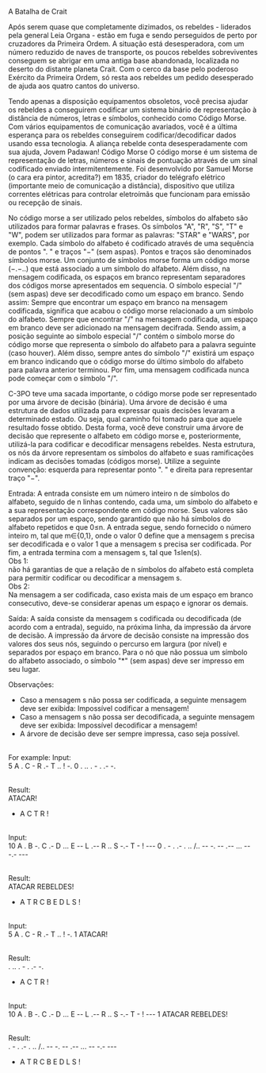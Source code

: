 A Batalha de Crait

Após serem quase que completamente dizimados, os rebeldes - liderados pela general Leia Organa - estão em fuga e sendo perseguidos de perto por cruzadores da Primeira Ordem. A situação está desesperadora, com um número reduzido de naves de transporte, os poucos rebeldes sobreviventes conseguem se abrigar em uma antiga base abandonada, localizada no deserto do distante planeta Crait. Com o cerco da base pelo poderoso Exército da Primeira Ordem, só resta aos rebeldes um pedido desesperado de ajuda aos quatro cantos do universo.

Tendo apenas a disposição equipamentos obsoletos, você precisa ajudar os rebeldes a conseguirem codificar um sistema binário de representação à distância de números, letras e símbolos, conhecido como Código Morse.  Com vários equipamentos de comunicação avariados, você é a última esperança para os rebeldes conseguirem codificar/decodificar dados usando essa tecnologia. A aliança rebelde conta desesperadamente com sua ajuda, Jovem Padawan!
Código Morse
O código morse é um sistema de representação de letras, números e sinais de pontuação através de um sinal codificado enviado intermitentemente. Foi desenvolvido por Samuel Morse (o cara era pintor, acredita?) em 1835, criador do telégrafo elétrico (importante meio de comunicação a distância), dispositivo que utiliza correntes elétricas para controlar eletroímãs que funcionam para emissão ou recepção de sinais.

No código morse a ser utilizado pelos rebeldes, símbolos do alfabeto são utilizados para formar palavras e frases. Os símbolos "A", "R", "S", "T" e "W", podem ser utilizados para formar as palavras: "STAR" e "WARS", por exemplo. Cada símbolo do alfabeto é codificado através de uma sequência de pontos ".
" e traços "−" (sem aspas). Pontos e traços são denominados símbolos morse. Um conjunto de símbolos morse forma um código morse (−.−..) que está associado a um símbolo do alfabeto. Além disso, na mensagem codificada, os espaços em branco representam separadores dos códigos morse apresentados em sequencia. O símbolo especial  "/" (sem aspas) deve ser decodificado como um espaço em branco. Sendo assim: 
Sempre que encontrar um espaço em branco na mensagem codificada, significa que acabou o código morse relacionado a um símbolo do alfabeto. 
Sempre que encontrar "/" na mensagem codificada, um espaço em branco deve ser adicionado na mensagem decifrada. Sendo assim, a posição seguinte ao símbolo especial "/" contém o símbolo morse do código morse que representa o símbolo do alfabeto para a palavra seguinte (caso houver). Além disso, sempre antes do símbolo "/" existirá um espaço em branco indicando que o código morse do último símbolo do alfabeto para palavra anterior terminou. Por fim, uma mensagem codificada nunca pode começar com o símbolo "/".

C-3PO teve uma sacada importante,  o código morse pode ser representado por uma árvore de decisão (binária). Uma árvore de decisão é uma estrutura de dados utilizada para expressar quais decisões levaram a determinado estado. Ou seja, qual caminho foi tomado para que aquele resultado fosse obtido. Desta forma, você deve construir uma árvore de decisão que represente o alfabeto em código morse e, posteriormente, utilizá-la para codificar e decodificar mensagens rebeldes. Nesta estrutura, os nós da árvore representam os símbolos do alfabeto e suas ramificações indicam as decisões tomadas (códigos morse).  Utilize a seguinte convenção: esquerda para representar ponto ".
" e direita para representar traço "−". 


Entrada:
  A entrada consiste em um número inteiro n de símbolos do alfabeto, seguido de n linhas contendo, cada uma, um símbolo do alfabeto e a sua representação correspondente em código morse. Seus valores são separados por um espaço, sendo garantido que não há símbolos do alfabeto repetidos e que 0≤n. A entrada segue, sendo fornecido o número inteiro m, tal que m∈{0,1}, onde o valor 0 define que a mensagem s precisa ser decodificada e o valor 1 que a mensagem s precisa ser codificada. Por fim, a entrada termina com a mensagem s, tal que 1≤len(s).
  <br>Obs 1:</br> não há garantias de que a relação de n símbolos do alfabeto está completa para permitir codificar ou decodificar a mensagem s.
  <br>Obs 2:</br> Na mensagem a ser codificada, caso exista mais de um espaço em branco consecutivo, deve-se considerar apenas um espaço e ignorar os demais.

Saída:
  A saída consiste da mensagem s codificada ou decodificada (de acordo com a entrada), seguido, na próxima linha,  da impressão da árvore de decisão. A impressão da árvore de decisão consiste na impressão dos valores dos seus nós, seguindo o percurso em largura (por nível) e separados por espaço em branco. Para o nó que não possua um símbolo do alfabeto associado, o símbolo "*" (sem aspas) deve ser impresso em seu lugar. 

Observações:
  - Caso a mensagem s não possa ser codificada, a seguinte mensagem deve ser exibida: Impossível codificar a mensagem!
  - Caso a mensagem s não possa ser decodificada, a seguinte mensagem deve ser exibida: Impossível decodificar a mensagem!
  - A árvore de decisão deve ser sempre impressa, caso seja possível.
  
<br>For example:
Input:</br>
5
A .
C -
R .-
T ..
! -.
0
. .. . - . .- -. 

<br>Result:</br>
ATACAR!
* A C T R !


<br>Input:</br>
10
A .
B -.
C .-
D ...
E --
L .--
R ..
S -.-
T -
! ---
0
. - . .- . .. /.. -- -. -- .-- ... -- -.- --- 
	
<br>Result:</br>
ATACAR REBELDES!
* A T R C B E D L S !


<br>Input:</br>
5
A .
C -
R .-
T ..
! -.
1
ATACAR!

<br>Result:</br>
. .. . - . .- -. 
* A C T R !


<br>Input:</br>
10
A .
B -.
C .-
D ...
E --
L .--
R ..
S -.-
T -
! ---
1
ATACAR REBELDES!

<br>Result:</br>
. - . .- . .. /.. -- -. -- .-- ... -- -.- --- 
* A T R C B E D L S !
